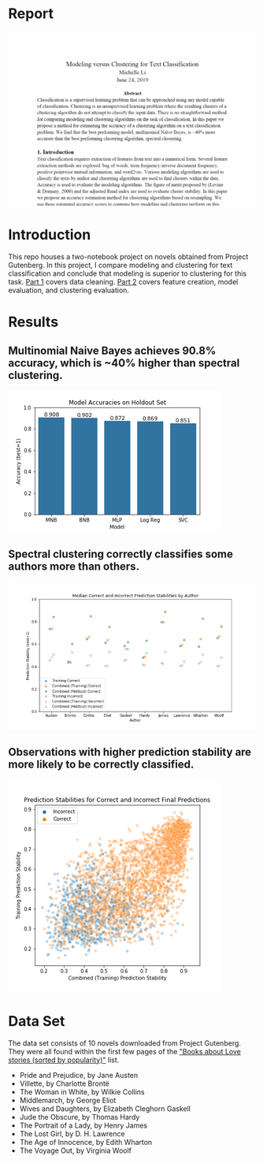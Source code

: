 # Report
[![Report.](https://github.com/michellekli/love-stories/blob/master/report-preview.png)](https://github.com/michellekli/love-stories/blob/master/Modeling%20versus%20Clustering%20for%20Text%20Classification.pdf)

# Introduction
This repo houses a two-notebook project on novels obtained from Project Gutenberg. In this project, I compare modeling and clustering for text classification and conclude that modeling is superior to clustering for this task. [Part 1](https://github.com/michellekli/love-stories/blob/master/love-stories-part1.ipynb) covers data cleaning. [Part 2](https://github.com/michellekli/love-stories/blob/master/love-stories-part2.ipynb) covers feature creation, model evaluation, and clustering evaluation.

# Results
## Multinomial Naive Bayes achieves 90.8% accuracy, which is ~40% higher than spectral clustering.
![Multinomial Naive Bayes has the highest accuracy score of 90.8%.](https://github.com/michellekli/love-stories/blob/master/plots/love-stories-part2-model-holdout.png)

## Spectral clustering correctly classifies some authors more than others.
![Spectral clustering correctly classifies some authors more than others.](https://github.com/michellekli/love-stories/blob/master/plots/love-stories-part2-author-stabilities.png)

## Observations with higher prediction stability are more likely to be correctly classified.
![Observations with higher prediction stability are more likely to be correctly classified.](https://github.com/michellekli/love-stories/blob/master/plots/love-stories-part2-prediction-stabilities.png)

# Data Set
The data set consists of 10 novels downloaded from Project Gutenberg. They were all found within the first few pages of the ["Books about Love stories (sorted by popularity)"](https://www.gutenberg.org/ebooks/subject/2487) list.
* Pride and Prejudice, by Jane Austen
* Villette, by Charlotte Brontë
* The Woman in White, by Wilkie Collins
* Middlemarch, by George Eliot
* Wives and Daughters, by Elizabeth Cleghorn Gaskell
* Jude the Obscure, by Thomas Hardy
* The Portrait of a Lady, by Henry James
* The Lost Girl, by D. H. Lawrence
* The Age of Innocence, by Edith Wharton
* The Voyage Out, by Virginia Woolf
